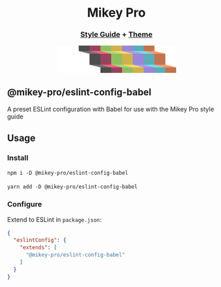 <div width="100%" align="center">

# **Mikey Pro**

### [Style Guide](https://github.com/mikey-pro/style-guide) + [Theme](https://github.com/mikey-pro/theme)

  <a href="https://github.com/mikey-pro">
    <img src="mikey-pro-logo.png" style="width: 275px" alt="Mikey Pro Logo" />
  </a>
  <br />
</div>

## **@mikey-pro/eslint-config-babel**

A preset ESLint configuration with Babel for use with the Mikey Pro style guide

## Usage

### Install

```shell
npm i -D @mikey-pro/eslint-config-babel

yarn add -D @mikey-pro/eslint-config-babel
```

### Configure

Extend to ESLint in `package.json`:

```json
{
  "eslintConfig": {
    "extends": [
      "@mikey-pro/eslint-config-babel"
    ]
  }
}
```
